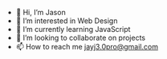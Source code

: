 - 👋 Hi, I’m Jason
- 👀 I’m interested in Web Design
- 🌱 I’m currently learning JavaScript
- 💞️ I’m looking to collaborate on projects
- 📫 How to reach me jayj3.0pro@gmail.com

<!---
Jayj30pro/Jayj30pro is a ✨ special ✨ repository because its `README.md` (this file) appears on your GitHub profile.
You can click the Preview link to take a look at your changes.
--->
